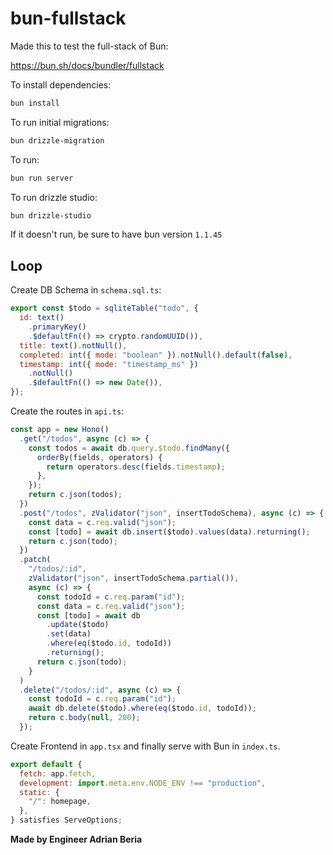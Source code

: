# bun-fullstack

Made this to test the full-stack of Bun:

https://bun.sh/docs/bundler/fullstack

To install dependencies:

```bash
bun install
```

To run initial migrations:

```bash
bun drizzle-migration
```

To run:

```bash
bun run server
```

To run drizzle studio:

```bash
bun drizzle-studio
```

If it doesn't run, be sure to have bun version `1.1.45`

## Loop

Create DB Schema in `schema.sql.ts`:

```javascript
export const $todo = sqliteTable("todo", {
  id: text()
    .primaryKey()
    .$defaultFn(() => crypto.randomUUID()),
  title: text().notNull(),
  completed: int({ mode: "boolean" }).notNull().default(false),
  timestamp: int({ mode: "timestamp_ms" })
    .notNull()
    .$defaultFn(() => new Date()),
});
```

Create the routes in `api.ts`:

```javascript
const app = new Hono()
  .get("/todos", async (c) => {
    const todos = await db.query.$todo.findMany({
      orderBy(fields, operators) {
        return operators.desc(fields.timestamp);
      },
    });
    return c.json(todos);
  })
  .post("/todos", zValidator("json", insertTodoSchema), async (c) => {
    const data = c.req.valid("json");
    const [todo] = await db.insert($todo).values(data).returning();
    return c.json(todo);
  })
  .patch(
    "/todos/:id",
    zValidator("json", insertTodoSchema.partial()),
    async (c) => {
      const todoId = c.req.param("id");
      const data = c.req.valid("json");
      const [todo] = await db
        .update($todo)
        .set(data)
        .where(eq($todo.id, todoId))
        .returning();
      return c.json(todo);
    }
  )
  .delete("/todos/:id", async (c) => {
    const todoId = c.req.param("id");
    await db.delete($todo).where(eq($todo.id, todoId));
    return c.body(null, 200);
  });
```

Create Frontend in `app.tsx` and finally serve with Bun in `index.ts`.

```javascript
export default {
  fetch: app.fetch,
  development: import.meta.env.NODE_ENV !== "production",
  static: {
    "/": homepage,
  },
} satisfies ServeOptions;
```

**Made by Engineer Adrian Beria**
